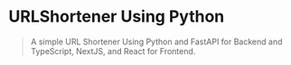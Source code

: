 # URLShortener Using Python

> A simple URL Shortener Using Python and FastAPI for Backend and 
> TypeScript, NextJS, and React for Frontend.

